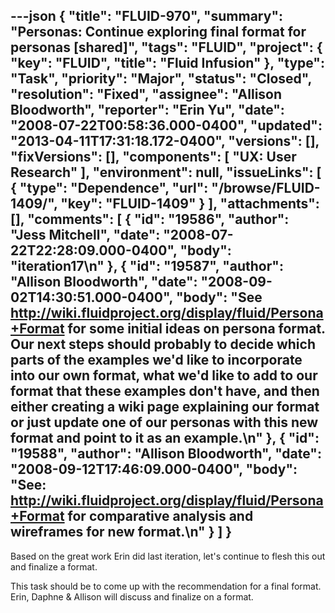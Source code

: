 ---json
{
  "title": "FLUID-970",
  "summary": "Personas: Continue exploring final format for personas [shared]",
  "tags": "FLUID",
  "project": {
    "key": "FLUID",
    "title": "Fluid Infusion"
  },
  "type": "Task",
  "priority": "Major",
  "status": "Closed",
  "resolution": "Fixed",
  "assignee": "Allison Bloodworth",
  "reporter": "Erin Yu",
  "date": "2008-07-22T00:58:36.000-0400",
  "updated": "2013-04-11T17:31:18.172-0400",
  "versions": [],
  "fixVersions": [],
  "components": [
    "UX: User Research"
  ],
  "environment": null,
  "issueLinks": [
    {
      "type": "Dependence",
      "url": "/browse/FLUID-1409/",
      "key": "FLUID-1409"
    }
  ],
  "attachments": [],
  "comments": [
    {
      "id": "19586",
      "author": "Jess Mitchell",
      "date": "2008-07-22T22:28:09.000-0400",
      "body": "iteration17\n"
    },
    {
      "id": "19587",
      "author": "Allison Bloodworth",
      "date": "2008-09-02T14:30:51.000-0400",
      "body": "See <http://wiki.fluidproject.org/display/fluid/Persona+Format> for some initial ideas on persona format. Our next steps should probably to decide which parts of the examples we'd like to incorporate into our own format, what we'd like to add to our format that these examples don't have, and then either creating a wiki page explaining our format or just update one of our personas with this new format and point to it as an example.\n"
    },
    {
      "id": "19588",
      "author": "Allison Bloodworth",
      "date": "2008-09-12T17:46:09.000-0400",
      "body": "See: <http://wiki.fluidproject.org/display/fluid/Persona+Format> for comparative analysis and wireframes for new format.\n"
    }
  ]
}
---
Based on the great work Erin did last iteration, let's continue to flesh this out and finalize a format.

This task should be to come up with the recommendation for a final format.  Erin, Daphne & Allison will discuss and finalize on a format.

        